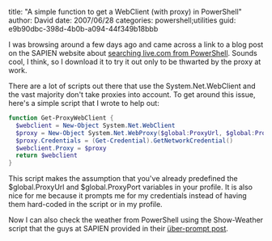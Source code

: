 
title: "A simple function to get a WebClient (with proxy) in PowerShell"
author: David
date: 2007/06/28
categories: powershell;utilities
guid: e9b90dbc-398d-4b0b-a094-44f349b18bbb

I was browsing around a few days ago and came across a link to a blog post on the SAPIEN website about [searching live.com from PowerShell](http://blog.sapien.com/current/2007/5/7/live-search-in-windows-powershell.html). Sounds cool, I think, so I download it to try it out only to be thwarted by the proxy at work. 

There are a lot of scripts out there that use the System.Net.WebClient and the vast majority don't take proxies into account. To get around this issue, here's a simple script that I wrote to help out:

```powershell
function Get-ProxyWebClient {
  $webclient = New-Object System.Net.WebClient
  $proxy = New-Object System.Net.WebProxy($global:ProxyUrl, $global:ProxyPort)
  $proxy.Credentials = (Get-Credential).GetNetworkCredential()
  $webclient.Proxy = $proxy
  return $webclient
}
```

This script makes the assumption that you've already predefined the $global.ProxyUrl and $global.ProxyPort variables in your profile. It is also nice for me because it prompts me for my credentials instead of having them hard-coded in the script or in my profile. 

Now I can also check the weather from PowerShell using the Show-Weather script that the guys at SAPIEN provided in their [&#252;ber-prompt post](http://blog.sapien.com/current/2007/6/13/one-prompt-to-rule-them-all.html).

